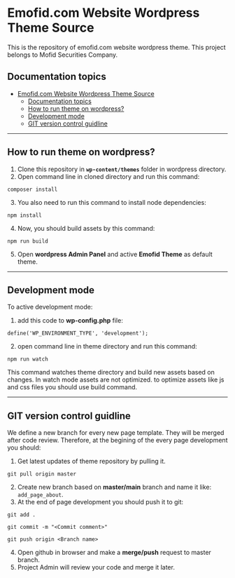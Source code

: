 # Emofid.com Website Wordpress Theme Source

This is the repository of emofid.com website wordpress theme.
This project belongs to Mofid Securities Company.

## Documentation topics

- [Emofid.com Website Wordpress Theme Source](#emofidcom-website-wordpress-theme-source)
  - [Documentation topics](#documentation-topics)
  - [How to run theme on wordpress?](#how-to-run-theme-on-wordpress)
  - [Development mode](#development-mode)
  - [GIT version control guidline](#git-version-control-guidline)


---

## How to run theme on wordpress?

1) Clone this repository in **`wp-content/themes`** folder in wordpress directory.
2) Open command line in cloned directory and run this command:

```
composer install
```
3) You also need to run this command to install node dependencies:

```
npm install
```

4) Now, you should build assets by this command:

```
npm run build
```

5) Open **wordpress Admin Panel** and active **Emofid Theme** as default theme.

---

## Development mode
To active development mode:

1) add this code to **wp-config.php** file:

```
define('WP_ENVIRONMENT_TYPE', 'development');
```

2) open command line in theme directory and run this command:

```
npm run watch
```

This command watches theme directory and build new assets based on changes.
In watch mode assets are not optimized. to optimize assets like js and css files you should use build command.

---

## GIT version control guidline
We define a new branch for every new page template.
They will be merged after code review.
Therefore, at the begining of the every page development you should:

1) Get latest updates of theme repository by pulling it.

```
git pull origin master
```

2) Create new branch based on **master/main** branch and name it like: `add_page_about`.
3) At the end of page development you should push it to git:

```
git add .

git commit -m "<Commit comment>"

git push origin <Branch name>
```

4) Open github in browser and make a **merge/push** request to master branch.
5) Project Admin will review your code and merge it later.


